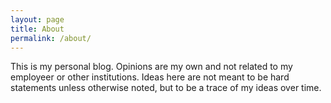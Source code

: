 ```yaml
---
layout: page
title: About
permalink: /about/
---
```


This is my personal blog. Opinions are my own and not related to my employeer or other institutions. Ideas here are not meant to be hard statements unless otherwise noted, but to be a trace of my ideas over time.